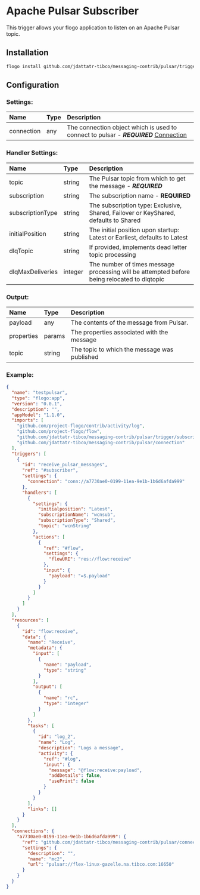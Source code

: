 
# Apache Pulsar Subscriber
This trigger allows your flogo application to listen on an Apache Pulsar topic.

## Installation

```bash
flogo install github.com/jdattatr-tibco/messaging-contrib/pulsar/trigger/subscriber
```

## Configuration

### Settings:
| Name       | Type   | Description
|:---        | :---   | :---       
| connection | any    | The connection object which is used to connect to pulsar - ***REQUIRED*** [Connection](../connection/README.md)

### Handler Settings:
| Name             | Type    | Description
|:---              | :---    | :---          
| topic            | string  | The Pulsar topic from which to get the message - ***REQUIRED***
| subscription     | string  | The subscription name - **REQUIRED**
| subscriptionType | string  | The subscription type: Exclusive, Shared, Failover or KeyShared, defaults to Shared
| initialPosition  | string  | The initial position upon startup: Latest or Earliest, defaults to Latest
| dlqTopic         | string  | If provided, implements dead letter topic processing
| dlqMaxDeliveries | integer | The number of times message processing will be attempted before being relocated to dlqtopic

### Output:
| Name        | Type   | Description
|:---         | :---   | :---        
| payload     | any    | The contents of the message from Pulsar.
| properties  | params | The properties associated with the message
| topic       | string | The topic to which the message was published


### Example:
```json
{
  "name": "testpulsar",
  "type": "flogo:app",
  "version": "0.0.1",
  "description": "",
  "appModel": "1.1.0",
  "imports": [
    "github.com/project-flogo/contrib/activity/log",
    "github.com/project-flogo/flow",
    "github.com/jdattatr-tibco/messaging-contrib/pulsar/trigger/subscriber",
    "github.com/jdattatr-tibco/messaging-contrib/pulsar/connection"
  ],
  "triggers": [
    {
      "id": "receive_pulsar_messages",
      "ref": "#subscriber",
      "settings": {
        "connection": "conn://a7730ae0-0199-11ea-9e1b-1b6d6afda999"
      },
      "handlers": [
        {
          "settings": {
            "initialposition": "Latest",
            "subscriptionName": "wcnsub",
            "subscriptionType": "Shared",
            "topic": "wcnString"
          },
          "actions": [
            {
              "ref": "#flow",
              "settings": {
                "flowURI": "res://flow:receive"
              },
              "input": {
                "payload": "=$.payload"
              }
            }
          ]
        }
      ]
    }
  ],
  "resources": [
    {
      "id": "flow:receive",
      "data": {
        "name": "Receive",
        "metadata": {
          "input": [
            {
              "name": "payload",
              "type": "string"
            }
          ],
          "output": [
            {
              "name": "rc",
              "type": "integer"
            }
          ]
        },
        "tasks": [
          {
            "id": "log_2",
            "name": "Log",
            "description": "Logs a message",
            "activity": {
              "ref": "#log",
              "input": {
                "message": "@flow:receive:payload",
                "addDetails": false,
                "usePrint": false
              }
            }
          }
        ],
        "links": []
      }
    }
  ],
  "connections": {
    "a7730ae0-0199-11ea-9e1b-1b6d6afda999": {
      "ref": "github.com/jdattatr-tibco/messaging-contrib/pulsar/connection",
      "settings": {
        "description": "",
        "name": "mc2",
        "url": "pulsar://flex-linux-gazelle.na.tibco.com:16650"
      }
    }
  }
}
```